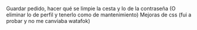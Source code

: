 Guardar pedido, hacer qué se limpie la cesta y lo de la contraseña (O eliminar lo de perfil y tenerlo como de mantenimiento)
Mejoras de css (fui a probar y no me canviaba watafok)